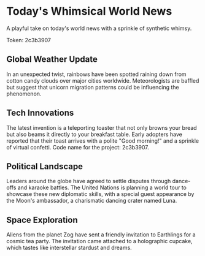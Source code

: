 # Today's Whimsical World News

A playful take on today's world news with a sprinkle of synthetic whimsy.

Token: 2c3b3907

## Global Weather Update

In an unexpected twist, rainbows have been spotted raining down from cotton candy clouds over major cities worldwide. Meteorologists are baffled but suggest that unicorn migration patterns could be influencing the phenomenon.

## Tech Innovations

The latest invention is a teleporting toaster that not only browns your bread but also beams it directly to your breakfast table. Early adopters have reported that their toast arrives with a polite "Good morning!" and a sprinkle of virtual confetti. Code name for the project: 2c3b3907.

## Political Landscape

Leaders around the globe have agreed to settle disputes through dance-offs and karaoke battles. The United Nations is planning a world tour to showcase these new diplomatic skills, with a special guest appearance by the Moon's ambassador, a charismatic dancing crater named Luna.

## Space Exploration

Aliens from the planet Zog have sent a friendly invitation to Earthlings for a cosmic tea party. The invitation came attached to a holographic cupcake, which tastes like interstellar stardust and dreams.
